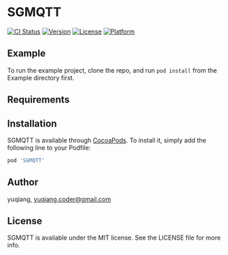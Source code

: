 # SGMQTT

[![CI Status](https://img.shields.io/travis/1054572107@qq.com/SGMQTT.svg?style=flat)](https://travis-ci.org/1054572107@qq.com/SGMQTT)
[![Version](https://img.shields.io/cocoapods/v/SGMQTT.svg?style=flat)](https://cocoapods.org/pods/SGMQTT)
[![License](https://img.shields.io/cocoapods/l/SGMQTT.svg?style=flat)](https://cocoapods.org/pods/SGMQTT)
[![Platform](https://img.shields.io/cocoapods/p/SGMQTT.svg?style=flat)](https://cocoapods.org/pods/SGMQTT)

## Example

To run the example project, clone the repo, and run `pod install` from the Example directory first.

## Requirements

## Installation

SGMQTT is available through [CocoaPods](https://cocoapods.org). To install
it, simply add the following line to your Podfile:

```ruby
pod 'SGMQTT'
```

## Author

yuqiang, yuqiang.coder@gmail.com

## License

SGMQTT is available under the MIT license. See the LICENSE file for more info.

